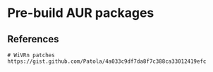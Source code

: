# Pre-build AUR packages

## References
```
# WiVRn patches
https://gist.github.com/Patola/4a033c9df7da8f7c388ca33012419efc
```